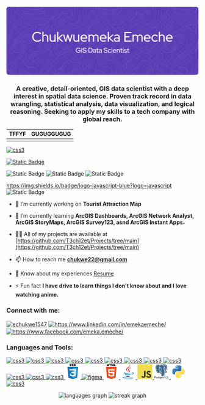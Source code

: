 ![Header](./github-header-image.png)
<h3 align="center">A creative, detail-oriented, GIS data scientist with a deep interest in spatial data science. Proven track record in data wrangling, statistical analysis, data visualization, and logical reasoning. Seeking to apply my skills to a tech company with global reach.</h3>

| TFFYF | GUGUGGUGUG |
| --------------- | --------------- |
| | |

<a href="https://www.esri.com/en-us/arcgis/products/arcgis-pro/overview" target="_blank" rel="noreferrer"> <img src="https://www.esriuk.com/content/dam/esrisites/en-us/common/icons/product-logos/ArcGIS-Pro.png" alt="css3" width="40" height="40"/></a>

<a href="https://www.esri.com/en-us/arcgis/products/arcgis-pro/overview" target="_blank" rel="noreferrer"> <img alt="Static Badge" src="https://img.shields.io/badge/https://www.esriuk.com/content/dam/esrisites/en-us/common/icons/product-logos/ArcGIS-Pro.png-Python"></a>

<img alt="Static Badge" src="https://img.shields.io/badge/logo-javascript-blue?logo=javascript">
<img alt="Static Badge" src="https://img.shields.io/npm/v/npm.svg?logo=nodedotjs">
<img alt="Static Badge" src="https://img.shields.io/npm/v/">

https://img.shields.io/badge/logo-javascript-blue?logo=javascript
<img alt="Static Badge" src="https://img.shields.io/badge/-ArcGIS-217346?style=flat&logo=ArcGIS">

- 🔭 I’m currently working on **Tourist Attraction Map**

- 🌱 I’m currently learning **ArcGIS Dashboards, ArcGIS Network Analyst, ArcGIS StoryMaps, ArcGIS Survey123, asnd ArcGIS Instant Apps.**

- 👨‍💻 All of my projects are available at [https://github.com/T3ch12et/Projects/tree/main](https://github.com/T3ch12et/Projects/tree/main)

- 📫 How to reach me **chukwe22@gmail.com**

- 📄 Know about my experiences [Resume](https://drive.google.com/file/d/1gWm0r34WvnxUjNrHAHgyEEdqFhCrK4uf/view?usp=sharing)

- ⚡ Fun fact **I have drive to learn things I don't know about and I love watching anime.**

<h3 align="left">Connect with me:</h3>
<p align="left">
<a href="https://twitter.com/echukwe1547" target="blank"><img align="center" src="https://raw.githubusercontent.com/rahuldkjain/github-profile-readme-generator/master/src/images/icons/Social/twitter.svg" alt="echukwe1547" height="30" width="40" /></a>
<a href="https://www.linkedin.com/in/emekaemeche/" target="blank"><img align="center" src="https://raw.githubusercontent.com/rahuldkjain/github-profile-readme-generator/master/src/images/icons/Social/linked-in-alt.svg" alt="https://www.linkedin.com/in/emekaemeche/" height="30" width="40" /></a>
<a href="https://www.facebook.com/emeka.emeche/" target="blank"><img align="center" src="https://raw.githubusercontent.com/rahuldkjain/github-profile-readme-generator/master/src/images/icons/Social/facebook.svg" alt="https://www.facebook.com/emeka.emeche/" height="30" width="40" /></a>
</p>

<h3 align="left">Languages and Tools:</h3>
<p align="left"> <a href="https://www.esri.com/en-us/arcgis/products/arcgis-pro/overview" target="_blank" rel="noreferrer"> <img src="https://www.esriuk.com/content/dam/esrisites/en-us/common/icons/product-logos/ArcGIS-Pro.png" alt="css3" width="40" height="40"/> </a> <a href="https://www.esri.com/en-us/arcgis/products/arcgis-online/overview" target="_blank" rel="noreferrer"> <img src="https://esrisingapore.com.sg/sites/esrisingapore.com.sg/files/2019-04/arcgis-online-banner-icon_0.png" alt="css3" width="40" height="40"/> </a> <a href="https://www.esri.com/arcgis-blog/products/instant-apps/mapping/introducing-arcgis-instant-apps/" target="_blank" rel="noreferrer"> <img src="https://www.esri.com/content/dam/esrisites/en-us/common/icons/product-logos/arcgis-instant-apps-64.svg" alt="css3" width="40" height="40"/> </a> <a href="https://livingatlas.arcgis.com/en/home/" target="_blank" rel="noreferrer"> <img src="https://livingatlas.arcgis.com/website-assests/img/a388e554fbde6340ca5a911305022846.png" alt="css3" width="40" height="40"/> </a> <a href="https://storymaps.arcgis.com/" target="_blank" rel="noreferrer"> <img src="https://storymaps.arcgis.com/static/images/logo.png?v=24.16-0416" alt="css3" width="40" height="40"/> </a> <a href="https://survey123.arcgis.com/" target="_blank" rel="noreferrer"> <img src="https://survey123.arcgis.com/assets/img/Survey123_for_ArcGIS_220-ba28fef2.png" alt="css3" width="40" height="40"/> </a> <a href="https://www.esri.com/en-us/arcgis/products/arcgis-dashboards/overview" target="_blank" rel="noreferrer"> <img src="https://www.esri.com/content/dam/esrisites/en-us/common/icons/product-logos/arcgis-dashboards.png" alt="css3" width="40" height="40"/> </a> <a href="https://developers.arcgis.com/arcade/" target="_blank" rel="noreferrer"> <img src="https://encrypted-tbn0.gstatic.com/images?q=tbn:ANd9GcTTL4bQwGwP-kkCvkt_HoeGOvlcnKmfRnIyEw&s" alt="css3" width="40" height="40"/> </a> <a href="https://www.autodesk.com/products/civil-3d/overview?term=1-YEAR&tab=subscription" target="_blank" rel="noreferrer"> <img src="https://civilsurveysolutions.com.au/wp-content/uploads/autodesk-civil-3d-product-icon-social-400-1-150x150.png" alt="css3" width="40" height="40"/> </a> <a href="https://www.qgis.org/en/site/" target="_blank" rel="noreferrer"> <img src="https://upload.wikimedia.org/wikipedia/commons/thumb/3/3e/QGIS_logo_minimal.svg/256px-QGIS_logo_minimal.svg.png" alt="css3" width="40" height="40"/> </a> <a href="https://www.r-project.org/about.html" target="_blank" rel="noreferrer"> <img src="https://www.r-project.org/logo/Rlogo.png" alt="css3" width="40" height="40"/> </a> <a href="https://www.tableau.com/" target="_blank" rel="noreferrer"> <img src="https://cdn.worldvectorlogo.com/logos/tableau-software.svg" alt="css3" width="40" height="40"/> </a>                            <a href="https://www.w3schools.com/css/" target="_blank" rel="noreferrer"> <img src="https://raw.githubusercontent.com/devicons/devicon/master/icons/css3/css3-original-wordmark.svg" alt="css3" width="40" height="40"/> </a> <a href="https://www.figma.com/" target="_blank" rel="noreferrer"> <img src="https://www.vectorlogo.zone/logos/figma/figma-icon.svg" alt="figma" width="40" height="40"/> </a> <a href="https://www.w3.org/html/" target="_blank" rel="noreferrer"> <img src="https://raw.githubusercontent.com/devicons/devicon/master/icons/html5/html5-original-wordmark.svg" alt="html5" width="40" height="40"/> </a> <a href="https://www.java.com" target="_blank" rel="noreferrer"> <img src="https://raw.githubusercontent.com/devicons/devicon/master/icons/java/java-original.svg" alt="java" width="40" height="40"/> </a> <a href="https://developer.mozilla.org/en-US/docs/Web/JavaScript" target="_blank" rel="noreferrer"> <img src="https://raw.githubusercontent.com/devicons/devicon/master/icons/javascript/javascript-original.svg" alt="javascript" width="40" height="40"/> </a> <a href="https://www.postgresql.org" target="_blank" rel="noreferrer"> <img src="https://raw.githubusercontent.com/devicons/devicon/master/icons/postgresql/postgresql-original-wordmark.svg" alt="postgresql" width="40" height="40"/> </a> <a href="https://www.python.org" target="_blank" rel="noreferrer"> <img src="https://raw.githubusercontent.com/devicons/devicon/master/icons/python/python-original.svg" alt="python" width="40" height="40"/> </a> <a href="https://www.office.com/" target="_blank" rel="noreferrer"> <img src="https://w7.pngwing.com/pngs/9/673/png-transparent-microsoft-office-logo-png-thumbnail.png" alt="css3" width="40" height="40"/> </a> </p>

<div align="center">
  <img src="https://github-readme-stats.vercel.app/api/top-langs?username=t3ch12et&locale=en&hide_title=false&layout=compact&card_width=320&langs_count=5&theme=dracula&hide_border=false" height="150" alt="languages graph"  />
  <img src="https://streak-stats.demolab.com?user=t3ch12et&locale=en&mode=daily&theme=dark&hide_border=false&border_radius=5&order=3" height="220" alt="streak graph"  />
</div>
